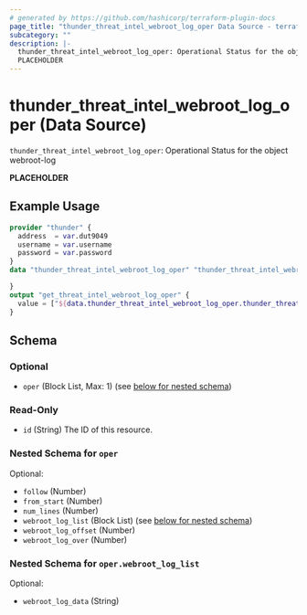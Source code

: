 ```yaml
---
# generated by https://github.com/hashicorp/terraform-plugin-docs
page_title: "thunder_threat_intel_webroot_log_oper Data Source - terraform-provider-thunder"
subcategory: ""
description: |-
  thunder_threat_intel_webroot_log_oper: Operational Status for the object webroot-log
  PLACEHOLDER
---
```


# thunder_threat_intel_webroot_log_oper (Data Source)

`thunder_threat_intel_webroot_log_oper`: Operational Status for the object webroot-log

__PLACEHOLDER__

## Example Usage

```terraform
provider "thunder" {
  address  = var.dut9049
  username = var.username
  password = var.password
}
data "thunder_threat_intel_webroot_log_oper" "thunder_threat_intel_webroot_log_oper" {

}
output "get_threat_intel_webroot_log_oper" {
  value = ["${data.thunder_threat_intel_webroot_log_oper.thunder_threat_intel_webroot_log_oper}"]
}
```

<!-- schema generated by tfplugindocs -->
## Schema

### Optional

- `oper` (Block List, Max: 1) (see [below for nested schema](#nestedblock--oper))

### Read-Only

- `id` (String) The ID of this resource.

<a id="nestedblock--oper"></a>
### Nested Schema for `oper`

Optional:

- `follow` (Number)
- `from_start` (Number)
- `num_lines` (Number)
- `webroot_log_list` (Block List) (see [below for nested schema](#nestedblock--oper--webroot_log_list))
- `webroot_log_offset` (Number)
- `webroot_log_over` (Number)

<a id="nestedblock--oper--webroot_log_list"></a>
### Nested Schema for `oper.webroot_log_list`

Optional:

- `webroot_log_data` (String)


